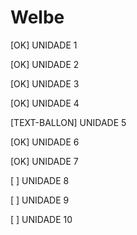 Welbe
=====

[OK] UNIDADE 1

[OK] UNIDADE 2

[OK] UNIDADE 3

[OK] UNIDADE 4

[TEXT-BALLON] UNIDADE 5

[OK] UNIDADE 6

[OK] UNIDADE 7

[  ] UNIDADE 8

[  ] UNIDADE 9

[  ] UNIDADE 10
